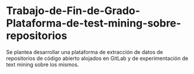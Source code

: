 # Trabajo-de-Fin-de-Grado-Plataforma-de-test-mining-sobre-repositorios
Se plantea desarrollar una plataforma de extracción de datos de repositorios de código abierto alojados en GitLab y de experimentación de text mining sobre los mismos.
